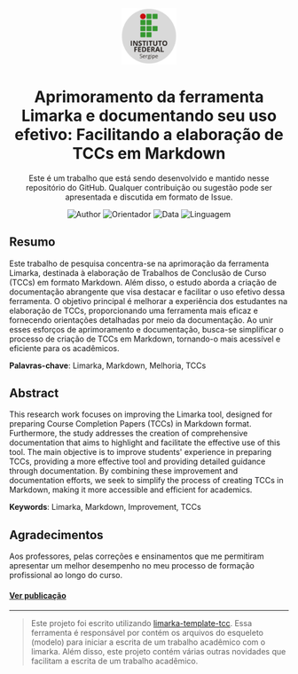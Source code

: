 <div align="center">

<img src="./imagens/logo-ifs-transparent.png" alt="ifs-logo" width="20%">

# Aprimoramento da ferramenta Limarka e documentando seu uso efetivo: Facilitando a elaboração de TCCs em Markdown

Este é um trabalho que está sendo desenvolvido e mantido nesse repositório do GitHub. Qualquer contribuição ou sugestão pode ser apresentada e discutida em formato de Issue.

![Author](https://img.shields.io/badge/Autor-Reinan%20Gabriel-green)
![Orientador](https://img.shields.io/badge/Orientador-Digite%20o%20nome-green)
![Data](https://img.shields.io/badge/Publica%C3%A7%C3%A3o-21%2C%20Jun%20de%202022-green)
![Linguagem](https://img.shields.io/badge/Linguagem-Portugu%C3%AAs%20brasileiro-green)

</div>

## Resumo

Este trabalho de pesquisa concentra-se na aprimoração da ferramenta Limarka, destinada à elaboração de Trabalhos de Conclusão de Curso (TCCs) em formato Markdown. Além disso, o estudo aborda a criação de documentação abrangente que visa destacar e facilitar o uso efetivo dessa ferramenta. O objetivo principal é melhorar a experiência dos estudantes na elaboração de TCCs, proporcionando uma ferramenta mais eficaz e fornecendo orientações detalhadas por meio da documentação. Ao unir esses esforços de aprimoramento e documentação, busca-se simplificar o processo de criação de TCCs em Markdown, tornando-o mais acessível e eficiente para os acadêmicos.

**Palavras-chave**: Limarka, Markdown, Melhoria, TCCs

## Abstract

This research work focuses on improving the Limarka tool, designed for preparing Course Completion Papers (TCCs) in Markdown format. Furthermore, the study addresses the creation of comprehensive documentation that aims to highlight and facilitate the effective use of this tool. The main objective is to improve students' experience in preparing TCCs, providing a more effective tool and providing detailed guidance through documentation. By combining these improvement and documentation efforts, we seek to simplify the process of creating TCCs in Markdown, making it more accessible and efficient for academics.

**Keywords**: Limarka, Markdown, Improvement, TCCs

## Agradecimentos

Aos professores, pelas correções e ensinamentos que me permitiram apresentar um melhor desempenho no meu processo de formação profissional ao longo do curso.

#### [Ver publicação](https://reinanhs.github.io/limarka-template-tcc/assets/files/titulo-do-trabalho.pdf)

<hr>

> Este projeto foi escrito utilizando [limarka-template-tcc](https://github.com/ReinanHS/limarka-template-tcc).
> Essa ferramenta é responsável por contém os arquivos do esqueleto (modelo) para iniciar a escrita de um trabalho acadêmico com o limarka. Além disso, este projeto contém várias outras novidades que facilitam a escrita de um trabalho acadêmico.
